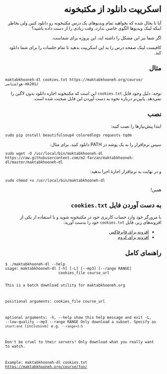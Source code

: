 <div dir="rtl">
  <h1>اسکریپت دانلود از مکتبخونه</h1>
  <p>آیا تا بحال شده که بخواهید تمام ویدیوهای یک درس مکتبخونه رو دانلود کنین ولی بخاطر اینکه لینک ویدیوها الگوی خاصی ندارد، وقت زیادی را از دست داده باشید؟</p>
  <p>اگر شما نیز این مشکل را داشته اید، این پروژه برای شماست.</p>
  <p>کافیست لینک صفحه درس را به این اسکریپت بدهید تا تمام جلسات را برای شما دانلود کند.</p>
  <h2>مثال</h2>
  <div dir="ltr">
    <pre><code>maktabkhooneh-dl cookies.txt https://maktabkhooneh.org/course/هواشناسی-mk201/</code></pre>
  </div>
  <p><i>توجه: </i>دلیل وجود فایل <code>cookies.txt</code> این است که مکتبخونه اجازه دانلود بدون لاگین را نمی‌دهد. پایین‌تر درباره نحوه به دست آوردن این فایل صحبت شده است.</p>
  <h2>نصب</h2>
  <p>ابتدا پیش‌نیازها را نصب کنید:</p>
  <div dir="ltr">
    <pre><code>sudo pip install beautifulsoup4 coloredlogs requests tqdm</code></pre>
  </div>
  <p>سپس نرم‌افزار را به یک پوشه در PATH دانلود کنید. برای مثال:</p>
  <div dir="ltr">
    <pre><code>sudo wget -O /usr/local/bin/maktabkhooneh-dl https://raw.githubusercontent.com/m2-farzan/maktabkhooneh-dl/master/maktabkhooneh-dl</code></pre>
  </div>
  <p>و در نهایت به نرم‌افزار اجازهٔ اجرا بدهید:</p>
  <div dir="ltr">
    <pre><code>sudo chmod +x /usr/local/bin/maktabkhooneh-dl</code></pre>
  </div>
  همین!
  <h2>به دست آوردن فایل <code>cookies.txt</code></h2>
  <p>با مرورگر خود وارد حساب کاربری خود در مکتبخونه شوید و با استفاده از یکی از افزونه‌های زیر، فایل <code>cookies.txt</code> خود را بدست آورید:</p>
  <ul>
    <li><a href="https://addons.mozilla.org/en-US/firefox/addon/cookies-txt/">افزونه برای فایرفاکس</a></li>
    <li><a href="https://chrome.google.com/webstore/detail/get-cookiestxt/bgaddhkoddajcdgocldbbfleckgcbcid/related?hl=en">افزونه برای کروم</a></li>
  </ul>
  <h2>راهنمای کامل</h2>
  <div dir="ltr">
    <pre><code>$ ./maktabkhooneh-dl --help
usage: maktabkhooneh-dl [-h] [-L] [--mp3] [--range RANGE]
                        cookies_file course_url

This is a batch download utility for maktabkhooneh.org

positional arguments:
  cookies_file
  course_url

optional arguments:
  -h, --help         show this help message and exit
  -L, --low-quality
  --mp3
  --range RANGE      Only download a subset. Specify as `start:end` (inclusive) e.g. `--range=1:5`

Don't be cruel to their servers!
Only download what you really want to watch.

Example: maktabkhooneh-dl cookies.txt https://maktabkhooneh.org/course/foo/
    </pre></code>
  </div>
</div>
